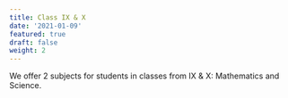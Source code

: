 ```yaml
---
title: Class IX & X
date: '2021-01-09'
featured: true
draft: false
weight: 2
---
```

We offer 2 subjects for students in classes from IX & X: Mathematics and Science.
